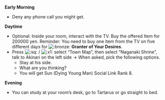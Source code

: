 **Early Morning**

- Deny any phone call you might get.

**Daytime**

- Optional: Inside your room, interact with the TV. Buy the offered Item for 200000 yen. Reminder: You need to buy one item from the TV on five different days for ![:bronze:](/assets/bronze.png) **Granter of Your Desires**.
- Press ![:sq:](/assets/square.png) / ![:x1:](/assets/x1.png) select “Town Map”, then select “Naganaki Shrine”, talk to Akinari on the left side -> When asked, pick the following options.
  - Stay at his side.
  - What are you thinking?
  - You will get Sun (Dying Young Man) Social Link Rank 8.

**Evening**

- You can study at your room’s desk, go to Tartarus or go straight to bed.
